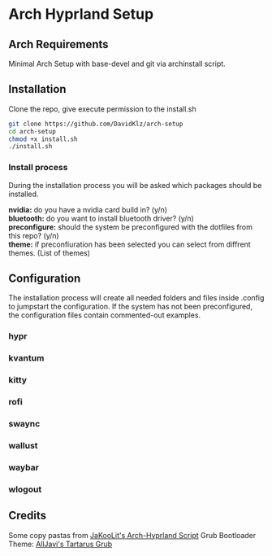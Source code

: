 # Arch Hyprland Setup
## Arch Requirements
Minimal Arch Setup with base-devel and git via archinstall script.
## Installation
Clone the repo, give execute permission to the install.sh
``` Bash
git clone https://github.com/DavidKlz/arch-setup
cd arch-setup
chmod +x install.sh
./install.sh
```
### Install process
During the installation process you will be asked which packages should be installed.

**nvidia:** do you have a nvidia card build in? (y/n)  
**bluetooth:** do you want to install bluetooth driver? (y/n)  
**preconfigure:** should the system be preconfigured with the dotfiles from this repo? (y/n)  
**theme:** if preconfiuration has been selected you can select from diffrent themes. (List of themes)
## Configuration
The installation process will create all needed folders and files inside .config to jumpstart the configuration. If the system has not been preconfigured, the configuration files contain commented-out examples.
### hypr
### kvantum
### kitty
### rofi
### swaync
### wallust
### waybar
### wlogout
## Credits
Some copy pastas from [JaKooLit's Arch-Hyprland Script](https://github.com/JaKooLit/Arch-Hyprland)
Grub Bootloader Theme: [AllJavi's Tartarus Grub](https://github.com/AllJavi/tartarus-grub)
